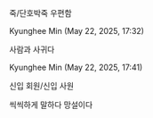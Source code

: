 죽/단호박죽
우편함

Kyunghee Min (May 22, 2025, 17:32)

사람과 사귀다

Kyunghee Min (May 22, 2025, 17:41)

신입 회원/신입 사원

씩씩하게 말하다
망설이다
